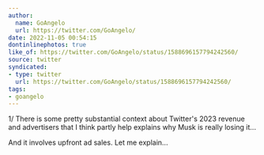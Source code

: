 ```yaml
---
author:
  name: GoAngelo
  url: https://twitter.com/GoAngelo/
date: 2022-11-05 00:54:15
dontinlinephotos: true
like_of: https://twitter.com/GoAngelo/status/1588696157794242560/
source: twitter
syndicated:
- type: twitter
  url: https://twitter.com/GoAngelo/status/1588696157794242560/
tags:
- goangelo
---
```


1/ There is some pretty substantial context about Twitter's 2023 revenue and advertisers that I think partly help explains why Musk is really losing it...



And it involves upfront ad sales. Let me explain...